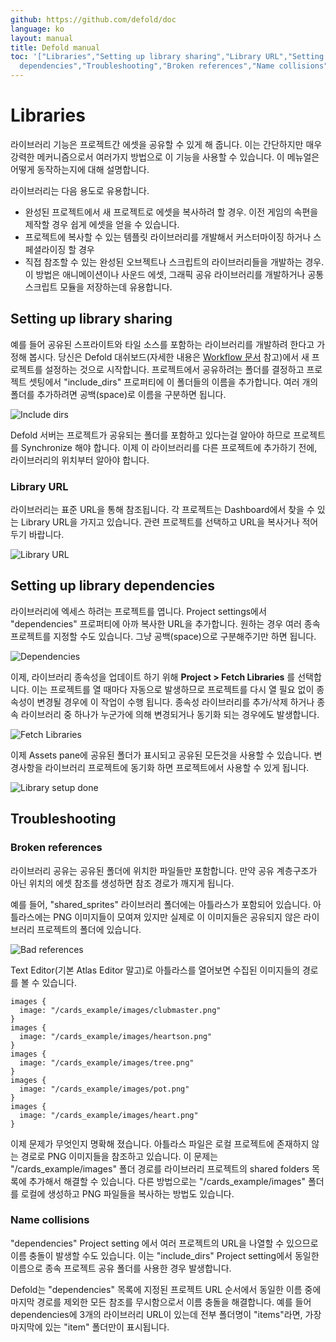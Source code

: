 ```yaml
---
github: https://github.com/defold/doc
language: ko
layout: manual
title: Defold manual
toc: '["Libraries","Setting up library sharing","Library URL","Setting up library
  dependencies","Troubleshooting","Broken references","Name collisions"]'
---
```


# Libraries
라이브러리 기능은 프로젝트간 에셋을 공유할 수 있게 해 줍니다. 이는 간단하지만 매우 강력한 메커니즘으로서 여러가지 방법으로 이 기능을 사용할 수 있습니다. 이 메뉴얼은 어떻게 동작하는지에 대해 설명합니다.

라이브러리는 다음 용도로 유용합니다.

* 완성된 프로젝트에서 새 프로젝트로 에셋을 복사하려 할 경우. 이전 게임의 속편을 제작할 경우 쉽게 에셋을 얻을 수 있습니다.
* 프로젝트에 복사할 수 있는 템플릿 라이브러리를 개발해서 커스터마이징 하거나 스페셜라이징 할 경우
* 직접 참조할 수 있는 완성된 오브젝트나 스크립트의 라이브러리들을 개발하는 경우.  이 방법은 애니메이션이나 사운드 에셋, 그래픽 공유 라이브러리를 개발하거나 공통 스크립트 모듈을 저장하는데 유용합니다.

## Setting up library sharing
예를 들어 공유된 스프라이트와 타일 소스를 포함하는 라이브러리를 개발하려 한다고 가정해 봅시다. 당신은 Defold 대쉬보드(자세한 내용은 [Workflow 문서](/ko/manuals/workflow) 참고)에서 새 프로젝트를 설정하는 것으로 시작합니다. 프로젝트에서 공유하려는 폴더를 결정하고 프로젝트 셋팅에서 "include_dirs" 프로퍼티에 이 폴더들의 이름을 추가합니다. 여러 개의 폴더를 추가하려면 공백(space)로 이름을 구분하면 됩니다.

![Include dirs](/manuals/images/libraries/libraries_include_dirs.png)

Defold 서버는 프로젝트가 공유되는 폴더를 포함하고 있다는걸 알아야 하므로 프로젝트를 Synchronize 해야 합니다. 이제 이 라이브러리를 다른 프로젝트에 추가하기 전에, 라이브러리의 위치부터 알아야 합니다.

### Library URL
라이브러리는 표준 URL을 통해 참조됩니다. 각 프로젝트는 Dashboard에서 찾을 수 있는 Library URL을 가지고 있습니다. 관련 프로젝트를 선택하고 URL을 복사거나 적어두기 바랍니다.

![Library URL](/manuals/images/libraries/libraries_library_url.png)

## Setting up library dependencies
라이브러리에 엑세스 하려는 프로젝트를 엽니다. Project settings에서 "dependencies" 프로퍼티에 아까 복사한 URL을 추가합니다. 원하는 경우 여러 종속 프로젝트를 지정할 수도 있습니다. 그냥 공백(space)으로 구분해주기만 하면 됩니다.

![Dependencies](/manuals/images/libraries/libraries_dependencies.png)

이제, 라이브러리 종속성을 업데이트 하기 위해 **Project > Fetch Libraries**  를 선택합니다. 이는 프로젝트를 열 때마다 자동으로 발생하므로 프로젝트를 다시 열 필요 없이 종속성이 변경될 경우에 이 작업이 수행 됩니다. 종속성 라이브러리를 추가/삭제 하거나 종속 라이브러리 중 하나가 누군가에 의해 변경되거나 동기화 되는 경우에도 발생합니다.

![Fetch Libraries](/manuals/images/libraries/libraries_fetch_libraries.png)

이제  Assets pane에 공유된 폴더가 표시되고 공유된 모든것을 사용할 수 있습니다. 변경사항을 라이브러리 프로젝트에 동기화 하면 프로젝트에서 사용할 수 있게 됩니다.

![Library setup done](/manuals/images/libraries/libraries_done.png)

## Troubleshooting
### Broken references
라이브러리 공유는 공유된 폴더에 위치한 파일들만 포함합니다. 만약 공유 계층구조가 아닌 위치의 에셋 참조를 생성하면 참조 경로가 깨지게 됩니다.

예를 들어, "shared_sprites" 라이브러리 폴더에는 아틀라스가 포함되어 있습니다. 아틀라스에는 PNG 이미지들이 모여져 있지만 실제로 이 이미지들은 공유되지 않은 라이브러리 프로젝트의 폴더에 있습니다.

![Bad references](/manuals/images/libraries/libraries_bad_references.png)

Text Editor(기본 Atlas Editor 말고)로 아틀라스를 열어보면 수집된 이미지들의 경로를 볼 수 있습니다.

```
images {
  image: "/cards_example/images/clubmaster.png"
}
images {
  image: "/cards_example/images/heartson.png"
}
images {
  image: "/cards_example/images/tree.png"
}
images {
  image: "/cards_example/images/pot.png"
}
images {
  image: "/cards_example/images/heart.png"
}
```

이제 문제가 무엇인지 명확해 졌습니다. 아틀라스 파일은 로컬 프로젝트에 존재하지 않는 경로로 PNG 이미지들을 참조하고 있습니다. 이 문제는 "/cards_example/images" 폴더 경로를 라이브러리 프로젝트의 shared folders 목록에 추가해서 해결할 수 있습니다. 다른 방법으로는 "/cards_example/images" 폴더를 로컬에 생성하고 PNG 파일들을 복사하는 방법도 있습니다.

### Name collisions
"dependencies" Project setting 에서 여러 프로젝트의 URL을 나열할 수 있으므로 이름 충돌이 발생할 수도 있습니다. 이는 "include_dirs" Project setting에서 동일한 이름으로 종속 프로젝트 공유 폴더를 사용한 경우 발생합니다.

Defold는 "dependencies" 목록에 지정된 프로젝트 URL 순서에서 동일한 이름 중에 마지막 경로를 제외한 모든 참조를 무시함으로서 이름 충돌을 해결합니다. 예를 들어 dependencies에 3개의 라이브러리 URL이 있는데 전부 폴더명이 "items"라면, 가장 마지막에 있는 "item" 폴더만이 표시됩니다.